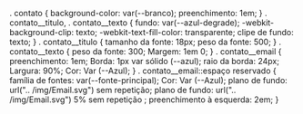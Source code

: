 . contato {
    background-color: var(--branco);
    preenchimento: 1em;
}
. contato__titulo,
. contato__texto {
    fundo: var(--azul-degrade);
    -webkit-background-clip: texto;
    -webkit-text-fill-color: transparente;
    clipe de fundo: texto;
}
. contato__titulo {
    tamanho da fonte: 18px;
    peso da fonte: 500;
}
. contato__texto {
    peso da fonte: 300;
    Margem: 1em 0;
}
. contato__email {
    preenchimento: 1em;
    Borda: 1px var sólido (--azul);
    raio da borda: 24px;
    Largura: 90%;
    Cor: Var (--Azul);
}
. contato__email::espaço reservado {
    família de fontes: var(--fonte-principal);
    Cor: Var (--Azul);
    plano de fundo: url(".. /img/Email.svg") sem repetição;
    plano de fundo: url(".. /img/Email.svg") 5% sem repetição ;
    preenchimento à esquerda: 2em;
}
